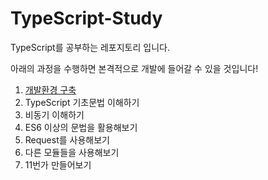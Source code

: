 # TypeScript-Study

TypeScript를 공부하는 레포지토리 입니다.

아래의 과정을 수행하면 본격적으로 개발에 들어갈 수 있을 것입니다!

1. [개발환경 구축](Task1/How_to_Build_Environment.md)
2. TypeScript 기초문법 이해하기
3. 비동기 이해하기
4. ES6 이상의 문법을 활용해보기
5. Request를 사용해보기
6. 다른 모듈들을 사용해보기
7. 11번가 만들어보기
